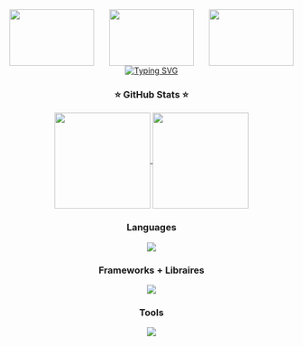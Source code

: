 <div id=header align="center">
  <img src="https://media.giphy.com/media/2YiSwVGIq2pHKW0ttL/giphy.gif" align="left" height="100" width="150"/>
  <img src="https://media.giphy.com/media/Uaxj062PavgqZRhVkS/giphy.gif" align="center" height="100" width="150"/>
  <img src="https://media.giphy.com/media/2YiSwVGIq2pHKW0ttL/giphy.gif" align="right" height="100" width="150"/>
</div>

<div id=name align="center">
<a href="https://git.io/typing-svg"><img src="https://readme-typing-svg.demolab.com?font=Fira+Code&pause=1000&color=E5289E&center=true&vCenter=true&random=false&width=500&height=150&lines=Hi%2C+Welcome+to+my+page." alt="Typing SVG" /></a>
</div>


<div align="center">
  <h3>⭐️ GitHub Stats ⭐️</h3>
    <a href="https://github.com/anuraghazra/github-readme-stats">
      <img height=170 align="center" src="https://github-readme-stats.vercel.app/api?username=kryskimmel&show_icons=true&theme=tokyonight&hide_rank=true" />
    </a>
    <a href="https://github.com/anuraghazra/convoychat">
      <img height=170 align="center" src="https://github-readme-stats.vercel.app/api/top-langs?username=kryskimmel&layout=compact&langs_count=8&card_width=320" />
    </a>
</div>

<div align="center">
  <h3>Languages</h3>
  <p align="center">
    <a href="https://skillicons.dev">
      <img src="https://skillicons.dev/icons?i=js,py,html,css" />
    </a>
  </p>
  <h3>Frameworks + Libraires</h3>
  <p align="center">
    <a href="https://skillicons.dev">
      <img src="https://skillicons.dev/icons?i=flask,express,react,redux" />
    </a>
  </p>
  <h3>Tools</h3>
  <p align="center">
    <a href="https://skillicons.dev">
      <img src="https://skillicons.dev/icons?i=vscode,github,git,postman,sqlite,sequelize,postgres" />
    </a>
  </p>
</div>
